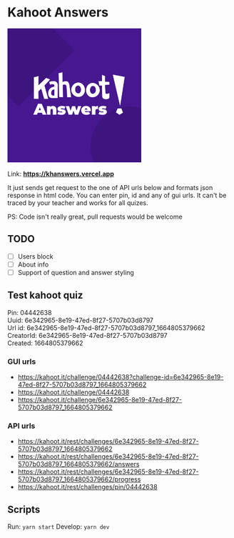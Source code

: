 
# Kahoot Answers #

<img src="src/static/images/banner.png" height="300"/>

Link: **https://khanswers.vercel.app**

It just sends get request to the one of API urls below and formats json response in html code. You can enter pin, id and any of gui urls. It can't be traced by your teacher and works for all quizes. 

PS: Code isn't really great, pull requests would be welcome

## TODO ## 
- [ ] Users block
- [ ] About info
- [ ] Support of question and answer styling

## Test kahoot quiz ##
Pin: 04442638  
Uuid: 6e342965-8e19-47ed-8f27-5707b03d8797  
Url id: 6e342965-8e19-47ed-8f27-5707b03d8797_1664805379662  
CreatorId: 6e342965-8e19-47ed-8f27-5707b03d8797  
Created: 1664805379662

### GUI urls ### 
 * https://kahoot.it/challenge/04442638?challenge-id=6e342965-8e19-47ed-8f27-5707b03d8797_1664805379662
 * https://kahoot.it/challenge/04442638
 * https://kahoot.it/challenge/6e342965-8e19-47ed-8f27-5707b03d8797_1664805379662

### API urls ###
 * https://kahoot.it/rest/challenges/6e342965-8e19-47ed-8f27-5707b03d8797_1664805379662
 * https://kahoot.it/rest/challenges/6e342965-8e19-47ed-8f27-5707b03d8797_1664805379662/answers
 * https://kahoot.it/rest/challenges/6e342965-8e19-47ed-8f27-5707b03d8797_1664805379662/progress
 * https://kahoot.it/rest/challenges/pin/04442638

## Scripts ##
Run: `yarn start`
Develop: `yarn dev`